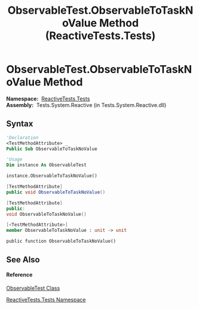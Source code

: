 ﻿---
title: ObservableTest.ObservableToTaskNoValue Method  (ReactiveTests.Tests)
TOCTitle: ObservableToTaskNoValue Method
ms:assetid: M:ReactiveTests.Tests.ObservableTest.ObservableToTaskNoValue
ms:mtpsurl: https://msdn.microsoft.com/en-us/library/reactivetests.tests.observabletest.observabletotasknovalue(v=VS.103)
ms:contentKeyID: 36619136
ms.date: 06/28/2011
mtps_version: v=VS.103
f1_keywords:
- ReactiveTests.Tests.ObservableTest.ObservableToTaskNoValue
dev_langs:
- CSharp
- JScript
- VB
- FSharp
- c++
---

# ObservableTest.ObservableToTaskNoValue Method

**Namespace:**  [ReactiveTests.Tests](hh289046\(v=vs.103\).md)  
**Assembly:**  Tests.System.Reactive (in Tests.System.Reactive.dll)

## Syntax

``` vb
'Declaration
<TestMethodAttribute> _
Public Sub ObservableToTaskNoValue
```

``` vb
'Usage
Dim instance As ObservableTest

instance.ObservableToTaskNoValue()
```

``` csharp
[TestMethodAttribute]
public void ObservableToTaskNoValue()
```

``` c++
[TestMethodAttribute]
public:
void ObservableToTaskNoValue()
```

``` fsharp
[<TestMethodAttribute>]
member ObservableToTaskNoValue : unit -> unit 
```

``` jscript
public function ObservableToTaskNoValue()
```

## See Also

#### Reference

[ObservableTest Class](hh288687\(v=vs.103\).md)

[ReactiveTests.Tests Namespace](hh289046\(v=vs.103\).md)

